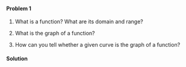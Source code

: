 <div class="alert alert-warning" role="alert">
<h4 class="alert-heading">Problem 1</h4>

1. What is a function? What are its domain and range?

2. What is the graph of a function?

3. How can you tell whether a given curve is the graph of a function?

</div>

<div class="alert alert-success" role="alert">
<h4 class="alert-heading">Solution</h4>



</div>


